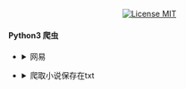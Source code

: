 <p align="center">
  <a href="http://www.skillnull.com"><img src="http://skillnull.com/others/images/brand/MIT.svg" alt="License MIT"></a>
</p>

#### Python3 爬虫

* <details>
     <summary>网易</summary>
     
	 - [网易云音乐评论](/Netease/Get-Comments.py)
 </details>

* <details>
     <summary>爬取小说保存在txt</summary>
     
	 - [爬取小说](/GetBooks/main.py)
 </details>


